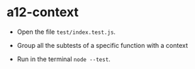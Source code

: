 # a12-context

- Open the file `test/index.test.js`.

- Group all the subtests of a specific function with a context

- Run in the terminal `node --test`.

